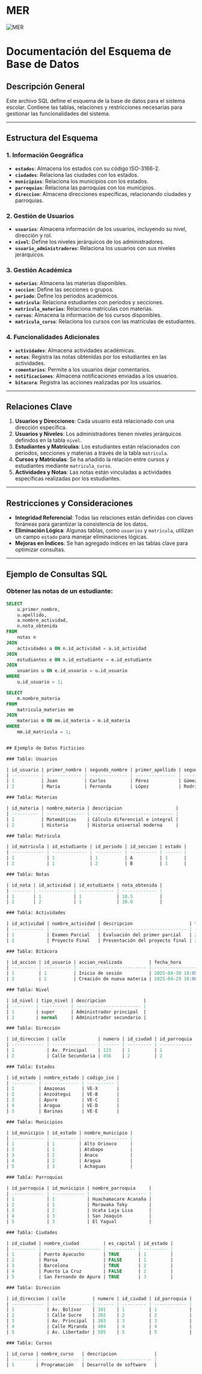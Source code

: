 # MER

![MER](https://drive.google.com/file/d/12wlpZdQVpPgiNPotr6InbZI0m5nZWWtg)

# Documentación del Esquema de Base de Datos

## Descripción General

Este archivo SQL define el esquema de la base de datos para el sistema escolar. Contiene las tablas, relaciones y restricciones necesarias para gestionar las funcionalidades del sistema.

---

## Estructura del Esquema

### 1. Información Geográfica

- **`estados`**: Almacena los estados con su código ISO-3166-2.
- **`ciudades`**: Relaciona las ciudades con los estados.
- **`municipios`**: Relaciona los municipios con los estados.
- **`parroquias`**: Relaciona las parroquias con los municipios.
- **`direccion`**: Almacena direcciones específicas, relacionando ciudades y parroquias.

### 2. Gestión de Usuarios

- **`usuarios`**: Almacena información de los usuarios, incluyendo su nivel, dirección y rol.
- **`nivel`**: Define los niveles jerárquicos de los administradores.
- **`usuario_administradores`**: Relaciona los usuarios con sus niveles jerárquicos.

### 3. Gestión Académica

- **`materias`**: Almacena las materias disponibles.
- **`seccion`**: Define las secciones o grupos.
- **`periodo`**: Define los periodos académicos.
- **`matricula`**: Relaciona estudiantes con periodos y secciones.
- **`matricula_materias`**: Relaciona matrículas con materias.
- **`cursos`**: Almacena la información de los cursos disponibles.
- **`matricula_curso`**: Relaciona los cursos con las matrículas de estudiantes.

### 4. Funcionalidades Adicionales

- **`actividades`**: Almacena actividades académicas.
- **`notas`**: Registra las notas obtenidas por los estudiantes en las actividades.
- **`comentarios`**: Permite a los usuarios dejar comentarios.
- **`notificaciones`**: Almacena notificaciones enviadas a los usuarios.
- **`bitacora`**: Registra las acciones realizadas por los usuarios.

---

## Relaciones Clave

1. **Usuarios y Direcciones**: Cada usuario está relacionado con una dirección específica.
2. **Usuarios y Niveles**: Los administradores tienen niveles jerárquicos definidos en la tabla `nivel`.
3. **Estudiantes y Matrículas**: Los estudiantes están relacionados con periodos, secciones y materias a través de la tabla `matricula`.
4. **Cursos y Matrículas**: Se ha añadido la relación entre cursos y estudiantes mediante `matricula_curso`.
5. **Actividades y Notas**: Las notas están vinculadas a actividades específicas realizadas por los estudiantes.

---

## Restricciones y Consideraciones

- **Integridad Referencial**: Todas las relaciones están definidas con claves foráneas para garantizar la consistencia de los datos.
- **Eliminación Lógica**: Algunas tablas, como `usuarios` y `matricula`, utilizan un campo `estado` para manejar eliminaciones lógicas.
- **Mejoras en Índices**: Se han agregado índices en las tablas clave para optimizar consultas.

---

## Ejemplo de Consultas SQL

### Obtener las notas de un estudiante:

```sql
SELECT
    u.primer_nombre,
    u.apellido,
    a.nombre_actividad,
    n.nota_obtenida
FROM
    notas n
JOIN
    actividades a ON n.id_actividad = a.id_actividad
JOIN
    estudiantes e ON n.id_estudiante = e.id_estudiante
JOIN
    usuarios u ON e.id_usuario = u.id_usuario
WHERE
    u.id_usuario = 1;

SELECT
    m.nombre_materia
FROM
    matricula_materias mm
JOIN
    materias m ON mm.id_materia = m.id_materia
WHERE
    mm.id_matricula = 1;


## Ejemplo de Datos Ficticios

### Tabla: Usuarios

| id_usuario | primer_nombre | segundo_nombre | primer_apellido | segundo_apellido | correo                | rol        | estado | ultima_conexion     |
| ---------- | ------------- | -------------- | --------------- | ---------------- | --------------------- | ---------- | ------ | ------------------- |
| 1          | Juan          | Carlos         | Pérez           | Gómez            | juan.perez@gmail.com  | estudiante | 1      | 2025-04-30 10:00:00 |
| 2          | María         | Fernanda       | López           | Rodríguez        | maria.lopez@gmail.com | admin      | 1      | 2025-04-29 15:30:00 |

### Tabla: Materias

| id_materia | nombre_materia | descripcion                    |
| ---------- | -------------- | ------------------------------ |
| 1          | Matemáticas    | Cálculo diferencial e integral |
| 2          | Historia       | Historia universal moderna     |

### Tabla: Matrícula

| id_matricula | id_estudiante | id_periodo | id_seccion | estado |
| ------------ | ------------- | ---------- | ---------- | ------ |
| 1            | 1             | 1          | A          | 1      |
| 2            | 1             | 2          | B          | 1      |

### Tabla: Notas

| id_nota | id_actividad | id_estudiante | nota_obtenida |
| ------- | ------------ | ------------- | ------------- |
| 1       | 1            | 1             | 18.5          |
| 2       | 2            | 1             | 20.0          |

### Tabla: Actividades

| id_actividad | nombre_actividad | descripcion                     | fecha_creacion |
| ------------ | ---------------- | ------------------------------- | -------------- |
| 1            | Examen Parcial   | Evaluación del primer parcial   | 2025-04-15     |
| 2            | Proyecto Final   | Presentación del proyecto final | 2025-05-01     |

### Tabla: Bitácora

| id_accion | id_usuario | accion_realizada          | fecha_hora          |
| --------- | ---------- | ------------------------- | ------------------- |
| 1         | 1          | Inicio de sesión          | 2025-04-30 10:05:00 |
| 2         | 2          | Creación de nueva materia | 2025-04-29 16:00:00 |

### Tabla: Nivel

| id_nivel | tipo_nivel | descripcion              |
| -------- | ---------- | ------------------------ |
| 1        | super      | Administrador principal  |
| 2        | normal     | Administrador secundario |

### Tabla: Dirección

| id_direccion | calle            | numero | id_ciudad | id_parroquia |
| ------------ | ---------------- | ------ | --------- | ------------ |
| 1            | Av. Principal    | 123    | 1         | 1            |
| 2            | Calle Secundaria | 456    | 2         | 2            |

### Tabla: Estados

| id_estado | nombre_estado | codigo_iso |
| --------- | ------------- | ---------- |
| 1         | Amazonas      | VE-X       |
| 2         | Anzoátegui    | VE-B       |
| 3         | Apure         | VE-C       |
| 4         | Aragua        | VE-D       |
| 5         | Barinas       | VE-E       |

### Tabla: Municipios

| id_municipio | id_estado | nombre_municipio |
| ------------ | --------- | ---------------- |
| 1            | 1         | Alto Orinoco     |
| 2            | 1         | Atabapo          |
| 3            | 2         | Anaco            |
| 4            | 2         | Aragua           |
| 5            | 3         | Achaguas         |

### Tabla: Parroquias

| id_parroquia | id_municipio | nombre_parroquia     |
| ------------ | ------------ | -------------------- |
| 1            | 1            | Huachamacare Acanaña |
| 2            | 1            | Marawaka Toky        |
| 3            | 2            | Ucata Laja Lisa      |
| 4            | 3            | San Joaquín          |
| 5            | 3            | El Yagual            |

### Tabla: Ciudades

| id_ciudad | nombre_ciudad         | es_capital | id_estado |
| --------- | --------------------- | ---------- | --------- |
| 1         | Puerto Ayacucho       | TRUE       | 1         |
| 2         | Maroa                 | FALSE      | 1         |
| 3         | Barcelona             | TRUE       | 2         |
| 4         | Puerto La Cruz        | FALSE      | 2         |
| 5         | San Fernando de Apure | TRUE       | 3         |

### Tabla: Dirección

| id_direccion | calle          | numero | id_ciudad | id_parroquia |
| ------------ | -------------- | ------ | --------- | ------------ |
| 1            | Av. Bolívar    | 101    | 1         | 1            |
| 2            | Calle Sucre    | 202    | 2         | 2            |
| 3            | Av. Principal  | 303    | 3         | 3            |
| 4            | Calle Miranda  | 404    | 4         | 4            |
| 5            | Av. Libertador | 505    | 5         | 5            |

### Tabla: Cursos

| id_curso | nombre_curso   | descripcion              |
| -------- | -------------- | ------------------------ |
| 1        | Programación   | Desarrollo de software   |
